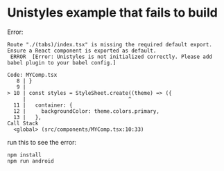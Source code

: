 # Unistyles example that fails to build

Error:

```
Route "./(tabs)/index.tsx" is missing the required default export. Ensure a React component is exported as default.
 ERROR  [Error: Unistyles is not initialized correctly. Please add babel plugin to your babel config.] 

Code: MYComp.tsx
   8 | }
   9 |
> 10 | const styles = StyleSheet.create((theme) => ({
     |                                 ^
  11 |   container: {
  12 |     backgroundColor: theme.colors.primary,
  13 |   },
Call Stack
  <global> (src/components/MYComp.tsx:10:33)

```


run this to see the error:

```
npm install
npm run android
```
